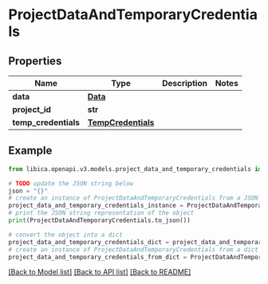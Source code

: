 # ProjectDataAndTemporaryCredentials


## Properties

Name | Type | Description | Notes
------------ | ------------- | ------------- | -------------
**data** | [**Data**](Data.md) |  | 
**project_id** | **str** |  | 
**temp_credentials** | [**TempCredentials**](TempCredentials.md) |  | 

## Example

```python
from libica.openapi.v3.models.project_data_and_temporary_credentials import ProjectDataAndTemporaryCredentials

# TODO update the JSON string below
json = "{}"
# create an instance of ProjectDataAndTemporaryCredentials from a JSON string
project_data_and_temporary_credentials_instance = ProjectDataAndTemporaryCredentials.from_json(json)
# print the JSON string representation of the object
print(ProjectDataAndTemporaryCredentials.to_json())

# convert the object into a dict
project_data_and_temporary_credentials_dict = project_data_and_temporary_credentials_instance.to_dict()
# create an instance of ProjectDataAndTemporaryCredentials from a dict
project_data_and_temporary_credentials_from_dict = ProjectDataAndTemporaryCredentials.from_dict(project_data_and_temporary_credentials_dict)
```
[[Back to Model list]](../README.md#documentation-for-models) [[Back to API list]](../README.md#documentation-for-api-endpoints) [[Back to README]](../README.md)


